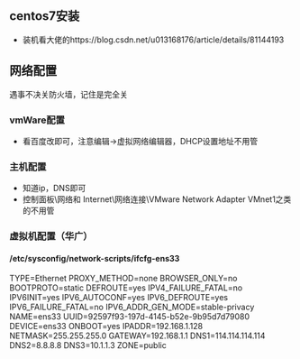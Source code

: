 ## centos7安装
+ 装机看大佬的https://blog.csdn.net/u013168176/article/details/81144193
## 网络配置
遇事不决关防火墙，记住是完全关
### vmWare配置
+ 看百度改即可，注意编辑->虚拟网络编辑器，DHCP设置地址不用管
### 主机配置
+ 知道ip，DNS即可
+ 控制面板\网络和 Internet\网络连接\VMware Network Adapter VMnet1之类的不用管
### 虚拟机配置（华广）
#### /etc/sysconfig/network-scripts/ifcfg-ens33
TYPE=Ethernet
PROXY_METHOD=none
BROWSER_ONLY=no
BOOTPROTO=static
DEFROUTE=yes
IPV4_FAILURE_FATAL=no
IPV6INIT=yes
IPV6_AUTOCONF=yes
IPV6_DEFROUTE=yes
IPV6_FAILURE_FATAL=no
IPV6_ADDR_GEN_MODE=stable-privacy
NAME=ens33
UUID=92597f93-197d-4145-b52e-9b95d7d79080
DEVICE=ens33
ONBOOT=yes
IPADDR=192.168.1.128
NETMASK=255.255.255.0
GATEWAY=192.168.1.1
DNS1=114.114.114.114
DNS2=8.8.8.8
DNS3=10.1.1.3
ZONE=public
